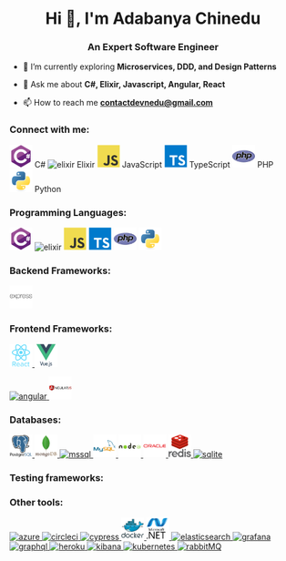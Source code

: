 <h1 align="center">Hi 👋, I'm Adabanya Chinedu</h1>
<h3 align="center">An Expert Software Engineer</h3>

- 🌱 I’m currently exploring **Microservices, DDD, and Design Patterns**

- 💬 Ask me about **C#, Elixir, Javascript, Angular, React**

- 📫 How to reach me **contactdevnedu@gmail.com**

<h3 align="left">Connect with me:</h3>
<p align="left">
  <img src="https://raw.githubusercontent.com/devicons/devicon/master/icons/csharp/csharp-original.svg"
       alt="csharp" title="C#" width="40" height="40" /> C#
  <img src="https://www.vectorlogo.zone/logos/elixir-lang/elixir-lang-icon.svg"
       alt="elixir" title="Elixir" width="40" height="40" /> Elixir
  <img src="https://raw.githubusercontent.com/devicons/devicon/master/icons/javascript/javascript-original.svg"
       alt="javascript" title="JavaScript" width="40" height="40" /> JavaScript
  <img src="https://raw.githubusercontent.com/devicons/devicon/master/icons/typescript/typescript-original.svg"
       alt="typescript" title="TypeScript" width="40" height="40" /> TypeScript
  <img src="https://raw.githubusercontent.com/devicons/devicon/master/icons/php/php-original.svg"
       alt="php" title="Php" width="40" height="40" /> PHP
  <img src="https://raw.githubusercontent.com/devicons/devicon/master/icons/python/python-original.svg"
       alt="python" title="Python" width="40" height="40" /> Python
</p>

<h3 align="left">Programming Languages:</h3>
<p align="left"><img src="https://raw.githubusercontent.com/devicons/devicon/master/icons/csharp/csharp-original.svg"
  alt="csharp" title="C#" width="40" height="40" /> <img src="https://www.vectorlogo.zone/logos/elixir-lang/elixir-lang-icon.svg"
  alt="elixir" title="Elixir" width="40" height="40" /> <img src="https://raw.githubusercontent.com/devicons/devicon/master/icons/javascript/javascript-original.svg"
  alt="javascript" title="JavaScript" width="40" height="40" /> <img src="https://raw.githubusercontent.com/devicons/devicon/master/icons/typescript/typescript-original.svg"
  alt="typescript" title="TypeScript" width="40" height="40" /> <img src="https://raw.githubusercontent.com/devicons/devicon/master/icons/php/php-original.svg"
  alt="php" title="Php" width="40" height="40" /> <img src="https://raw.githubusercontent.com/devicons/devicon/master/icons/python/python-original.svg"
  alt="python" title="Python" width="40" height="40" /></p>

<h3 align="left">Backend Frameworks:</h3>
<p align="left"><a href="https://expressjs.com" target="_blank" rel="noreferrer"> <img
            src="https://raw.githubusercontent.com/devicons/devicon/master/icons/express/express-original-wordmark.svg"
            alt="express" width="40" height="40" /> </a></p>
<h3 align="left">Frontend Frameworks:</h3>
<p align="left"><a href="https://reactjs.org/" target="_blank" rel="noreferrer"> <img
            src="https://raw.githubusercontent.com/devicons/devicon/master/icons/react/react-original-wordmark.svg"
            alt="react" width="40" height="40" /> </a><a href="https://vuejs.org/" target="_blank"
        rel="noreferrer"> <img
            src="https://raw.githubusercontent.com/devicons/devicon/master/icons/vuejs/vuejs-original-wordmark.svg"
            alt="vuejs" width="40" height="40" /> </a> </p><a href="https://angular.io" target="_blank" rel="noreferrer"> <img
            src="https://angular.io/assets/images/logos/angular/angular.svg" alt="angular" width="40" height="40" />
    </a> <a href="https://angular.io" target="_blank" rel="noreferrer"> <img
            src="https://raw.githubusercontent.com/devicons/devicon/master/icons/angularjs/angularjs-original-wordmark.svg"
            alt="angularjs" width="40" height="40" /> </a></p>
<h3 align="left">Databases:</h3>
<p align="left"><a href="https://www.postgresql.org" target="_blank" rel="noreferrer"> <img
            src="https://raw.githubusercontent.com/devicons/devicon/master/icons/postgresql/postgresql-original-wordmark.svg"
            alt="postgresql" width="40" height="40" /> </a><a href="https://www.mongodb.com/" target="_blank" rel="noreferrer"> <img
            src="https://raw.githubusercontent.com/devicons/devicon/master/icons/mongodb/mongodb-original-wordmark.svg"
            alt="mongodb" width="40" height="40" /> </a> <a href="https://www.microsoft.com/en-us/sql-server"
        target="_blank" rel="noreferrer"> <img src="https://www.svgrepo.com/show/303229/microsoft-sql-server-logo.svg"
            alt="mssql" width="40" height="40" /> </a> <a href="https://www.mysql.com/" target="_blank"
        rel="noreferrer"> <img
            src="https://raw.githubusercontent.com/devicons/devicon/master/icons/mysql/mysql-original-wordmark.svg"
            alt="mysql" width="40" height="40" /> </a> <a href="https://nodejs.org" target="_blank" rel="noreferrer">
        <img src="https://raw.githubusercontent.com/devicons/devicon/master/icons/nodejs/nodejs-original-wordmark.svg"
            alt="nodejs" width="40" height="40" /> </a> <a href="https://www.oracle.com/" target="_blank"
        rel="noreferrer"> <img
            src="https://raw.githubusercontent.com/devicons/devicon/master/icons/oracle/oracle-original.svg"
            alt="oracle" width="40" height="40" /> </a><a href="https://redis.io" target="_blank" rel="noreferrer"> <img
            src="https://raw.githubusercontent.com/devicons/devicon/master/icons/redis/redis-original-wordmark.svg"
            alt="redis" width="40" height="40" /> </a>  <a href="https://www.sqlite.org/" target="_blank" rel="noreferrer"> <img
            src="https://www.vectorlogo.zone/logos/sqlite/sqlite-icon.svg" alt="sqlite" width="40" height="40" /> </a> </p>
<h3 align="left">Testing frameworks:</h3>
<p align="left"></p>
<h3 align="left">Other tools:</h3>
<p align="left"> <a href="https://azure.microsoft.com/en-in/" target="_blank"
        rel="noreferrer"> <img src="https://www.vectorlogo.zone/logos/microsoft_azure/microsoft_azure-icon.svg"
            alt="azure" width="40" height="40" /> </a> <a href="https://circleci.com" target="_blank" rel="noreferrer">
        <img src="https://www.vectorlogo.zone/logos/circleci/circleci-icon.svg" alt="circleci" width="40" height="40" /><a href="https://www.cypress.io" target="_blank"
        rel="noreferrer"> <img
            src="https://raw.githubusercontent.com/simple-icons/simple-icons/6e46ec1fc23b60c8fd0d2f2ff46db82e16dbd75f/icons/cypress.svg"
            alt="cypress" width="40" height="40" /> </a> <a href="https://www.docker.com/" target="_blank"
        rel="noreferrer"> <img
            src="https://raw.githubusercontent.com/devicons/devicon/master/icons/docker/docker-original-wordmark.svg"
            alt="docker" width="40" height="40" /> </a> <a href="https://dotnet.microsoft.com/" target="_blank"
        rel="noreferrer"> <img
            src="https://raw.githubusercontent.com/devicons/devicon/master/icons/dot-net/dot-net-original-wordmark.svg"
            alt="dotnet" width="40" height="40" /> </a> <a href="https://www.elastic.co" target="_blank"
        rel="noreferrer"> <img src="https://www.vectorlogo.zone/logos/elastic/elastic-icon.svg" alt="elasticsearch"
            width="40" height="40" /> </a><a href="https://grafana.com" target="_blank" rel="noreferrer">
        <img src="https://www.vectorlogo.zone/logos/grafana/grafana-icon.svg" alt="grafana" width="40" height="40" />
    </a> <a href="https://graphql.org" target="_blank" rel="noreferrer"> <img
            src="https://www.vectorlogo.zone/logos/graphql/graphql-icon.svg" alt="graphql" width="40" height="40" />
    </a> <a href="https://heroku.com" target="_blank" rel="noreferrer"> <img
            src="https://www.vectorlogo.zone/logos/heroku/heroku-icon.svg" alt="heroku" width="40" height="40" /> </a>
    </a> <a href="https://www.elastic.co/kibana" target="_blank"
        rel="noreferrer"> <img src="https://www.vectorlogo.zone/logos/elasticco_kibana/elasticco_kibana-icon.svg"
            alt="kibana" width="40" height="40" /> </a> <a href="https://kubernetes.io" target="_blank"
        rel="noreferrer"> <img src="https://www.vectorlogo.zone/logos/kubernetes/kubernetes-icon.svg" alt="kubernetes"
            width="40" height="40" /> </a><a href="https://www.rabbitmq.com" target="_blank"
        rel="noreferrer"> <img src="https://www.vectorlogo.zone/logos/rabbitmq/rabbitmq-icon.svg" alt="rabbitMQ"
            width="40" height="40" /> </a> </p>
